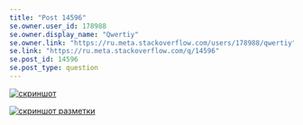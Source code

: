 ```yaml
---
title: "Post 14596"
se.owner.user_id: 178988
se.owner.display_name: "Qwertiy"
se.owner.link: "https://ru.meta.stackoverflow.com/users/178988/qwertiy"
se.link: "https://ru.meta.stackoverflow.com/q/14596"
se.post_id: 14596
se.post_type: question
---
```

<p><a href="https://i.sstatic.net/nebTjUPN.png" rel="nofollow noreferrer"><img src="https://i.sstatic.net/nebTjUPN.png" alt="скриншот" /></a></p>
<p><a href="https://i.sstatic.net/pBZVVKIf.png" rel="nofollow noreferrer"><img src="https://i.sstatic.net/pBZVVKIf.png" alt="скриншот разметки" /></a></p>
